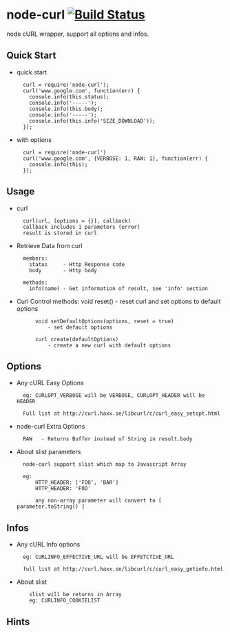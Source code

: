 node-curl [![Build Status](https://secure.travis-ci.org/jiangmiao/node-curl.png?branch=master)](http://travis-ci.org/jiangmiao/node-curl)
=========

node cURL wrapper, support all options and infos.

Quick Start
-----------

* quick start

        curl = require('node-curl');
        curl('www.google.com', function(err) {
          console.info(this.status);
          console.info('-----');
          console.info(this.body);
          console.info('-----');
          console.info(this.info('SIZE_DOWNLOAD'));
        });


* with options

        curl = require('node-curl')
        curl('www.google.com', {VERBOSE: 1, RAW: 1}, function(err) {
          console.info(this);
        });

Usage
-----

* curl

        curl(url, [options = {}], callback)
        callback includes 1 parameters (error)
        result is stored in curl

* Retrieve Data from curl

        members:
          status     - Http Response code
          body       - Http body

        methods:
          info(name) - Get information of result, see 'info' section

* Curl Control
        methods:
            void reset() 
                - reset curl and set options to default options

            void setDefaultOptions(options, reset = true) 
                - set default options

            curl create(defaultOptions)
                - create a new curl with default options

Options
-------
* Any cURL Easy Options

        eg: CURLOPT_VERBOSE will be VERBOSE, CURLOPT_HEADER will be HEADER

        Full list at http://curl.haxx.se/libcurl/c/curl_easy_setopt.html

* node-curl Extra Options

        RAW   - Returns Buffer instead of String in result.body

* About slist parameters

        node-curl support slist which map to Javascript Array

        eg:
            HTTP_HEADER: ['FOO', 'BAR']
            HTTP_HEADER: 'FOO'

            any non-array parameter will convert to [ parameter.toString() ]

Infos
-----
* Any cURL Info options

        eg: CURLINFO_EFFECTIVE_URL will be EFFETCTIVE_URL

        full list at http://curl.haxx.se/libcurl/c/curl_easy_getinfo.html


* About slist

          slist will be returns in Array
          eg: CURLINFO_COOKIELIST

Hints
-----

